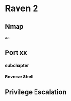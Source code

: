 # Raven 2

## Nmap
````
aa
````

## Port xx
#### subchapter



#### Reverse Shell




## Privilege Escalation
